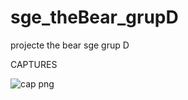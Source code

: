 # sge_theBear_grupD
projecte the bear sge grup D

CAPTURES

![cap png](https://github.com/user-attachments/assets/7502a0c7-671e-42de-9e4e-d0872c576885)
